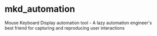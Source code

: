 # mkd_automation
Mouse Keyboard Display automation tool - A lazy automation engineer's best friend for capturing and reproducing user interactions
